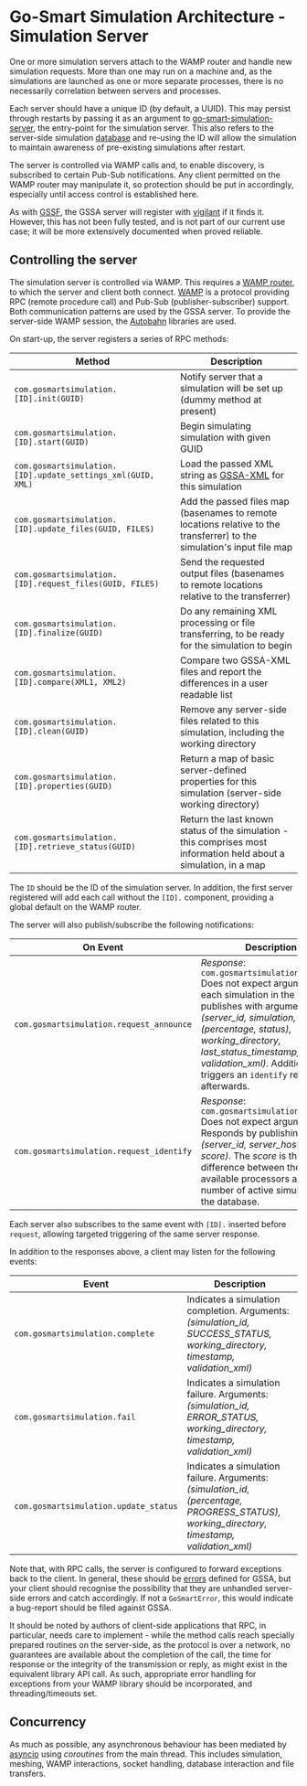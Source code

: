 # Go-Smart Simulation Architecture - Simulation Server

One or more simulation servers attach to the WAMP router and handle new
simulation requests. More than one may run on a machine and, as the simulations
are launched as one or more separate processes, there is no necessarily
correlation between servers and processes.

Each server should have a unique ID (by default, a UUID). This may persist
through restarts by passing it as an argument to
[go-smart-simulation-server](executables.md#go-smart-simulation-server), the
entry-point for the simulation server. This also refers to the server-side
simulation [database](database.md) and re-using the ID will allow the simulation
to maintain awareness of pre-existing simulations after restart.

The server is controlled via WAMP calls and, to enable discovery, is subscribed to
certain Pub-Sub
notifications. Any client permitted on the WAMP router may manipulate it, so
protection should be put in accordingly, especially until access control is
established here.

As with [GSSF](../gssf/logging.md#statistics-monitoring), the GSSA server will
register with [vigilant](https://github.com/redbrain/vigilant) if it finds it.
However, this has not been fully tested, and is not part of our current use case;
it will be more extensively documented when proved reliable.

## Controlling the server

The simulation server is controlled via WAMP. This requires a [WAMP
router](router.md), to which the server and client both connect.
[WAMP](http://wamp-proto.org/) is a
protocol providing RPC (remote procedure call) and Pub-Sub
(publisher-subscriber) support. Both communication patterns are used by the
GSSA server. To provide the server-side WAMP session, the
[Autobahn](http://autobahn.ws/) libraries are used.

On start-up, the server registers a series of RPC methods:

Method | Description
-------|------------
`com.gosmartsimulation.[ID].init(GUID)` | Notify server that a simulation will be set up (dummy method at present)
`com.gosmartsimulation.[ID].start(GUID)` | Begin simulating simulation with given GUID
`com.gosmartsimulation.[ID].update_settings_xml(GUID, XML)` | Load the passed XML string as [GSSA-XML](../gssa-xml.md) for this simulation
`com.gosmartsimulation.[ID].update_files(GUID, FILES)` | Add the passed files map (basenames to remote locations relative to the transferrer) to the simulation's input file map
`com.gosmartsimulation.[ID].request_files(GUID, FILES)` | Send the requested output files (basenames to remote locations relative to the transferrer)
`com.gosmartsimulation.[ID].finalize(GUID)` | Do any remaining XML processing or file transferring, to be ready for the simulation to begin
`com.gosmartsimulation.[ID].compare(XML1, XML2)` | Compare two GSSA-XML files and report the differences in a user readable list
`com.gosmartsimulation.[ID].clean(GUID)` | Remove any server-side files related to this simulation, including the working directory
`com.gosmartsimulation.[ID].properties(GUID)` | Return a map of basic server-defined properties for this simulation (server-side working directory)
`com.gosmartsimulation.[ID].retrieve_status(GUID)` | Return the last known status of the simulation - this comprises most information held about a simulation, in a map

The `ID` should be the ID of the simulation server. In addition, the first
server registered will add each call without the `[ID].` component, providing a
global default on the WAMP router.

The server will also publish/subscribe the following notifications:

On Event | Description
------|----------------------
`com.gosmartsimulation.request_announce` | *Response*: `com.gosmartsimulation.announce`<br/> Does not expect arguments. For each simulation in the database, publishes with arguments: *(server_id, simulation, (percentage, status), working_directory, last_status_timestamp, validation_xml)*. Additionally, triggers an `identify` response afterwards.
`com.gosmartsimulation.request_identify` | *Response*: `com.gosmartsimulation.identify`<br/> Does not expect arguments. Responds by publishing *(server_id, server_hostname, score)*. The *score* is the difference between the available processors and the number of active simulations in the database.

Each server also subscribes to the same event with `[ID].` inserted before
`request`, allowing targeted triggering of the same server response.

In addition to the responses above, a client may listen for the following
events:

Event | Description
------|------------
`com.gosmartsimulation.complete` | Indicates a simulation completion. Arguments: *(simulation_id, SUCCESS_STATUS, working_directory, timestamp, validation_xml)*
`com.gosmartsimulation.fail` | Indicates a simulation failure. Arguments: *(simulation_id, ERROR_STATUS, working_directory, timestamp, validation_xml)*
`com.gosmartsimulation.update_status` | Indicates a simulation failure. Arguments: *(simulation_id, (percentage, PROGRESS_STATUS), working_directory, timestamp, validation_xml)*

Note that, with RPC calls, the server is configured to forward exceptions back
to the client. In general, these should be [errors](../errors.md) defined for GSSA,
but your client should recognise the possibility that they are unhandled
server-side errors and catch accordingly. If not a `GoSmartError`, this would indicate a bug-report
should be filed against GSSA.

It should be noted by authors of client-side applications that RPC, in
particular, needs care to implement - while the method calls reach specially
prepared routines on the server-side, as the protocol is over a network, no
guarantees are available about the completion of the call, the time for response or the integrity of the
transmission or reply, as might exist in the equivalent library API call. As
such, appropriate error handling for exceptions from your WAMP library should be
incorporated, and threading/timeouts set.

## Concurrency

As much as possible, any asynchronous behaviour has been mediated by
[asyncio](https://docs.python.org/3/library/asyncio.html)
using *coroutines* from the main thread. This includes simulation, meshing, WAMP
interactions, socket handling, database interaction and file transfers.
